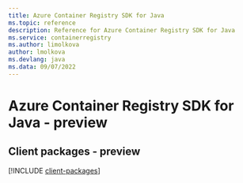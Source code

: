 ```yaml
---
title: Azure Container Registry SDK for Java
ms.topic: reference
description: Reference for Azure Container Registry SDK for Java
ms.service: containerregistry
ms.author: limolkova
author: lmolkova
ms.devlang: java
ms.data: 09/07/2022
---
```

# Azure Container Registry SDK for Java - preview

## Client packages - preview
[!INCLUDE [client-packages](container-registry-client-index.md)]